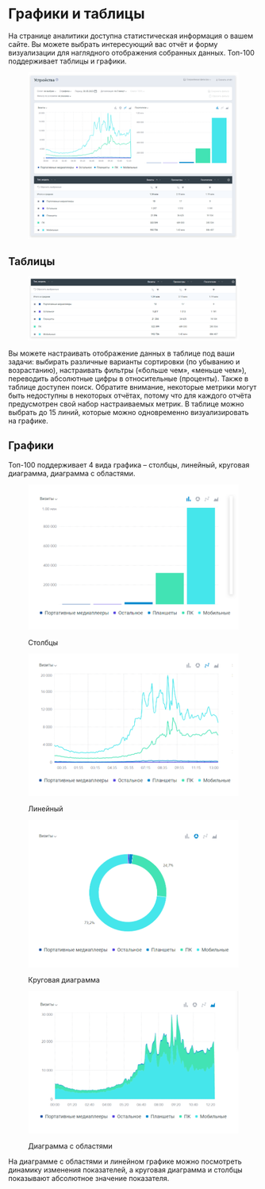 # Графики и таблицы

На странице аналитики доступна статистическая информация о вашем сайте. Вы можете выбрать интересующий вас отчёт и форму визуализации для наглядного отображения собранных данных. Топ-100 поддерживает таблицы и графики.

<figure><img src="../../.gitbook/assets/графики 7.png" alt=""><figcaption></figcaption></figure>

## Таблицы

<figure><img src="../../.gitbook/assets/графики 2.png" alt=""><figcaption></figcaption></figure>

Вы можете настраивать отображение данных в таблице под ваши задачи: выбирать различные варианты сортировки (по убыванию и возрастанию), настраивать фильтры («больше чем», «меньше чем»), переводить абсолютные цифры в относительные (проценты). Также в таблице доступен поиск. Обратите внимание, некоторые метрики могут быть недоступны в некоторых отчётах, потому что для каждого отчёта предусмотрен свой набор настраиваемых метрик. В таблице можно выбрать до 15 линий, которые можно одновременно визуализировать на графике.

## Графики

Топ-100 поддерживает 4 вида графика – столбцы, линейный, круговая диаграмма, диаграмма с областями.&#x20;

<figure><img src="../../.gitbook/assets/графики 3.png" alt=""><figcaption><p>Столбцы</p></figcaption></figure>

<figure><img src="../../.gitbook/assets/графики 4.png" alt=""><figcaption><p>Линейный</p></figcaption></figure>

<figure><img src="../../.gitbook/assets/графики 5.png" alt=""><figcaption><p>Круговая диаграмма</p></figcaption></figure>

<figure><img src="../../.gitbook/assets/графики 6.png" alt=""><figcaption><p>Диаграмма с областями</p></figcaption></figure>

На диаграмме с областями и линейном графике можно посмотреть динамику изменения показателей, а круговая диаграмма и столбцы показывают абсолютное значение показателя.
